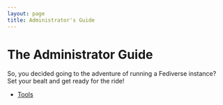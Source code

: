 ```yaml
---
layout: page
title: Administrator's Guide
---
```


# The Administrator Guide

So, you decided going to the adventure of running a Fediverse instance? Set your bealt and get ready for the ride!

* [Tools](/admin/tools/)


